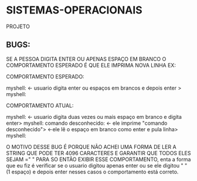 # SISTEMAS-OPERACIONAIS
PROJETO



## BUGS:  

SE A PESSOA DIGITA ENTER OU APENAS ESPAÇO EM BRANCO O COMPORTAMENTO ESPERADO É QUE ELE IMPRIMA NOVA LINHA EX:

COMPORTAMENTO ESPERADO:

myshell: <- usuario digita enter ou espaços em brancos e depois enter >
myshell: 

COMPORTAMENTO ATUAL:

myshell:   <- usuario digita duas vezes ou mais espaço em branco e digita enter>
myshell: comando desconhecido:   <- ele imprime "comando desconhecido">
            <-ele lê o espaço em branco como enter e pula linha>
myshell:


O MOTIVO DESSE BUG É PORQUE NÃO ACHEI UMA FORMA DE LER A STRING QUE PODE TER 4096 CARACTERES E GARANTIR QUE TODOS ELES SEJAM =" " PARA SO ENTÃO EXIBIR ESSE COMPORTAMENTO, enta a forma que eu fiz
é verificar se o usuario digitou apenas enter ou se ele digitou " "(1 espaço) e depois enter nesses casos o comportamento está correto.


